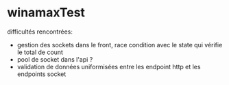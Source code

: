 # winamaxTest

difficultés rencontrées:
  - gestion des sockets dans le front, race condition avec le state qui vérifie le total de count
  - pool de socket dans l'api ?
  - validation de données uniformisées entre les endpoint http et les endpoints socket
